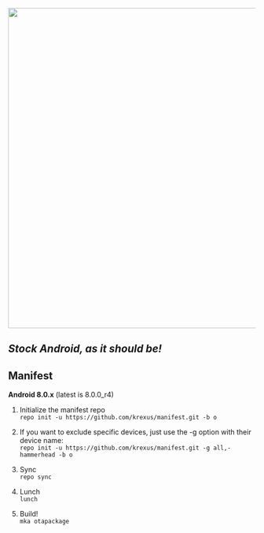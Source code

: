 <p align="center">
  <img src="https://raw.github.com/krexus/manifest/o/krexus-logo.png" width="650">
</p>


*Stock Android, as it should be!*
---------------------------------

Manifest
--------

**Android 8.0.x** (latest is 8.0.0_r4)

1. Initialize the manifest repo		
`repo init -u https://github.com/krexus/manifest.git -b o`

  1. If you want to exclude specific devices, just use the -g option with their device name:  
  `repo init -u https://github.com/krexus/manifest.git -g all,-hammerhead -b o`

2. Sync		
`repo sync`
 
3. Lunch		
`lunch`

4. Build!		
`mka otapackage`
